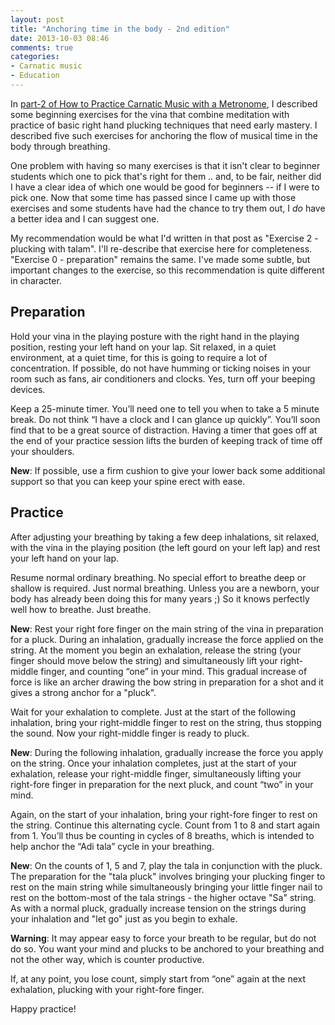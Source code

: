```yaml
---
layout: post
title: "Anchoring time in the body - 2nd edition"
date: 2013-10-03 08:46
comments: true
categories: 
- Carnatic music
- Education
---
```


In [part-2 of How to Practice Carnatic Music with a Metronome][part-2], I
described some beginning exercises for the vina that combine meditation with
practice of basic right hand plucking techniques that need early mastery. I
described five such exercises for anchoring the flow of musical time in the
body through breathing.

One problem with having so many exercises is that it isn't clear to beginner
students which one to pick that's right for them .. and, to be fair, neither
did I have a clear idea of which one would be good for beginners -- if I were
to pick one.  Now that some time has passed since I came up with those
exercises and some students have had the chance to try them out, I *do* have a
better idea and I can suggest one.

[part-2]: http://sriku.org/blog/2013/09/12/how-to-practice-carnatic-music-with-a-metronome-part-2-the-real-basics/

<!-- more -->

My recommendation would be what I'd written in that post as "Exercise 2 -
plucking with talam". I'll re-describe that exercise here for completeness.
"Exercise 0 - preparation" remains the same. I've made some subtle, but
important changes to the exercise, so this recommendation is quite different in
character.

## Preparation

Hold your vina in the playing posture with the right hand in the playing
position, resting your left hand on your lap. Sit relaxed, in a quiet
environment, at a quiet time, for this is going to require a lot of
concentration. If possible, do not have humming or ticking noises in your room
such as fans, air conditioners and clocks. Yes, turn off your beeping devices.

Keep a 25-minute timer. You’ll need one to tell you when to take a 5 minute
break. Do not think “I have a clock and I can glance up quickly”. You’ll soon
find that to be a great source of distraction. Having a timer that goes off at
the end of your practice session lifts the burden of keeping track of time off
your shoulders.

**New**: If possible, use a firm cushion to give your lower back some additional
support so that you can keep your spine erect with ease.

## Practice

After adjusting your breathing by taking a few deep inhalations, sit relaxed,
with the vina in the playing position (the left gourd on your left lap) and
rest your left hand on your lap.

Resume normal ordinary breathing. No special effort to breathe deep or shallow
is required. Just normal breathing. Unless you are a newborn, your body has
already been doing this for many years ;) So it knows perfectly well how to
breathe. Just breathe.

**New**: Rest your right fore finger on the main string of the vina in
preparation for a pluck. During an inhalation, gradually increase the force
applied on the string. At the moment you begin an exhalation, release the
string (your finger should move below the string) and simultaneously lift your
right-middle finger, and counting “one” in your mind. This gradual increase of
force is like an archer drawing the bow string in preparation for a shot and it
gives a strong anchor for a "pluck".

Wait for your exhalation to complete. Just at the start of the following
inhalation, bring your right-middle finger to rest on the string, thus stopping
the sound. Now your right-middle finger is ready to pluck.

**New**: During the following inhalation, gradually increase the force you apply
on the string. Once your inhalation completes, just at the start of your
exhalation, release your right-middle finger, simultaneously lifting your
right-fore finger in preparation for the next pluck, and count “two” in your
mind.

Again, on the start of your inhalation, bring your right-fore finger to rest on
the string. Continue this alternating cycle. Count from 1 to 8 and start again
from 1. You’ll thus be counting in cycles of 8 breaths, which is intended to
help anchor the “Adi tala” cycle in your breathing.

**New**: On the counts of 1, 5 and 7, play the tala in conjunction with the pluck. 
The preparation for the "tala pluck" involves bringing your plucking finger to rest 
on the main string while simultaneously bringing your little finger nail to rest on
the bottom-most of the tala strings - the higher octave "Sa" string. As with a normal
pluck, gradually increase tension on the strings during your inhalation and "let go"
just as you begin to exhale.

**Warning**: It may appear easy to force your breath to be regular, but do not do
so. You want your mind and plucks to be anchored to your breathing and not the
other way, which is counter productive.

If, at any point, you lose count, simply start from “one” again at the next
exhalation, plucking with your right-fore finger.

Happy practice!


